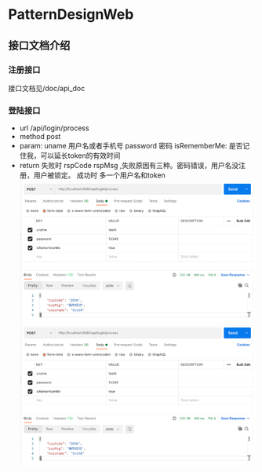 # PatternDesignWeb     

## 接口文档介绍     

### 注册接口         
接口文档见/doc/api_doc    
  
### 登陆接口
* url /api/login/process
* method post
* param: uname 用户名或者手机号   password  密码    isRememberMe: 是否记住我，可以延长token的有效时间
* return  失败时 rspCode rspMsg ,失败原因有三种。密码错误，用户名没注册，用户被锁定。 成功时 多一个用户名和token
![postman范例](.README_images/dcfb6a08.png)     
  ![错误返回](.README_images/ae90e18c.png)
  
